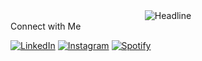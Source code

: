 <div>
        <div align=center>
                <img src="https://readme-typing-svg.herokuapp.com?font=Special+Elite&color=%2300F75C&size=30&center=true&vCenter=true&lines=Baran+Hasan+BOZDUMAN" alt="Headline" />

 </div>               
<div>
                <p2>Connect with Me</p2><br>


<a href="https://www.linkedin.com/in/baran-hasan-bozduman-34b14b165/" target="_blank"><img src="https://img.shields.io/badge/LinkedIn-%230077B5.svg?&style=flat-square&logo=linkedin&logoColor=white" alt="LinkedIn"></a>
<a href="https://www.instagram.com/baranhasanbozduman/" target="_blank"><img src="https://img.shields.io/badge/Instagram-%23E4405F.svg?&style=flat-square&logo=instagram&logoColor=white" alt="Instagram"></a>
<a href="https://open.spotify.com/user/bhbduman" target="_blank"><img src="https://img.shields.io/badge/Spotify-%231ED760.svg?&style=flat-square&logo=spotify&logoColor=white" alt="Spotify"></a>

</div>
